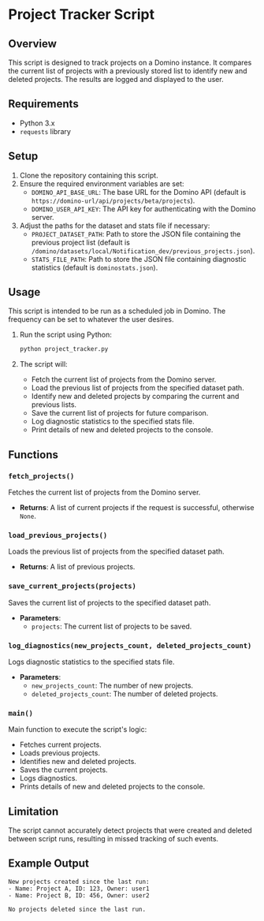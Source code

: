 # Project Tracker Script

## Overview

This script is designed to track projects on a Domino instance. It compares the current list of projects with a previously stored list to identify new and deleted projects. The results are logged and displayed to the user.

## Requirements

- Python 3.x
- `requests` library

## Setup

1. Clone the repository containing this script.
2. Ensure the required environment variables are set:
    - `DOMINO_API_BASE_URL`: The base URL for the Domino API (default is `https://domino-url/api/projects/beta/projects`).
    - `DOMINO_USER_API_KEY`: The API key for authenticating with the Domino server.
3. Adjust the paths for the dataset and stats file if necessary:
    - `PROJECT_DATASET_PATH`: Path to store the JSON file containing the previous project list (default is `/domino/datasets/local/Notification_dev/previous_projects.json`).
    - `STATS_FILE_PATH`: Path to store the JSON file containing diagnostic statistics (default is `dominostats.json`).

## Usage

This script is intended to be run as a scheduled job in Domino. The frequency can be set to whatever the user desires.

1. Run the script using Python:

    ```bash
    python project_tracker.py
    ```

2. The script will:
    - Fetch the current list of projects from the Domino server.
    - Load the previous list of projects from the specified dataset path.
    - Identify new and deleted projects by comparing the current and previous lists.
    - Save the current list of projects for future comparison.
    - Log diagnostic statistics to the specified stats file.
    - Print details of new and deleted projects to the console.

## Functions

### `fetch_projects()`

Fetches the current list of projects from the Domino server.

- **Returns**: A list of current projects if the request is successful, otherwise `None`.

### `load_previous_projects()`

Loads the previous list of projects from the specified dataset path.

- **Returns**: A list of previous projects.

### `save_current_projects(projects)`

Saves the current list of projects to the specified dataset path.

- **Parameters**: 
    - `projects`: The current list of projects to be saved.

### `log_diagnostics(new_projects_count, deleted_projects_count)`

Logs diagnostic statistics to the specified stats file.

- **Parameters**: 
    - `new_projects_count`: The number of new projects.
    - `deleted_projects_count`: The number of deleted projects.

### `main()`

Main function to execute the script's logic:
- Fetches current projects.
- Loads previous projects.
- Identifies new and deleted projects.
- Saves the current projects.
- Logs diagnostics.
- Prints details of new and deleted projects to the console.

## Limitation

The script cannot accurately detect projects that were created and deleted between script runs, resulting in missed tracking of such events.

## Example Output

```plaintext
New projects created since the last run:
- Name: Project A, ID: 123, Owner: user1
- Name: Project B, ID: 456, Owner: user2

No projects deleted since the last run.
```